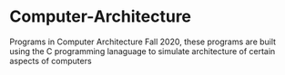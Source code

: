 # Computer-Architecture
Programs in Computer Architecture Fall 2020, these programs are built using the C programming lanaguage to simulate architecture of certain aspects of computers


